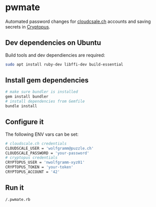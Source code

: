 # pwmate

Automated password changes for [cloudcsale.ch](https://cloudscale.ch) accounts and saving secrets in [Cryptopus](https://github.com/puzzle/cryptopus).

## Dev dependencies on Ubuntu

Build tools and dev dependiencies are required:

```sh
sudo apt install ruby-dev libffi-dev build-essential
```

## Install gem dependencies

```sh
# make sure bundler is installed
gem install bundler
# install dependencies from Gemfile
bundle install
```

## Configure it

The following ENV vars can be set:

```sh
# cloudscale.ch credentials
CLOUDSCALE_USER = 'wolfgramm@puzzle.ch'
CLOUDSCALE_PASSWORD = 'your-password'
# cryptopus credentials
CRYPTOPUS_USER = 'nwolfgramm-xyz01'
CRYPTOPUS_TOKEN = 'your-token'
CRYPTOPUS_ACCOUNT = '42'
```

## Run it

```sh
/.pwmate.rb
```
